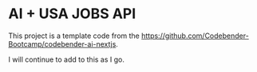 # AI + USA JOBS API

This project is a template code from the https://github.com/Codebender-Bootcamp/codebender-ai-nextjs.  

I will continue to add to this as I go.
